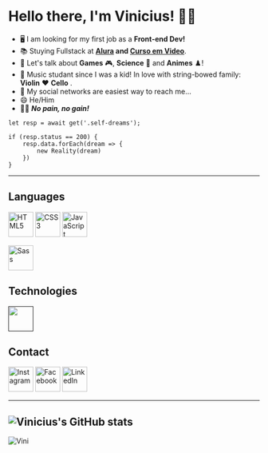 # Hello there, I'm Vinicius! ✌🏻

- 🖥️ I am looking for my first job as a **Front-end Dev!** 
- 📚 Stuying Fullstack at **[Alura](https://www.alura.com.br/) and [Curso em Video](https://www.cursoemvideo.com/)**.
- 💬 Let's talk about **Games** 🎮, **Science** 🧬 and **Animes** ♟️!
- 🎻 Music studant since I was a kid! In love with string-bowed family: **Violin** ❤️ **Cello** .
- 📧 My social networks are easiest way to reach me...
- 😄 He/Him
- 💪🏻 *__No pain, no gain!__*

```
let resp = await get('.self-dreams');

if (resp.status == 200) {
    resp.data.forEach(dream => {
        new Reality(dream)
    })
}
```
---

## Languages
<a href="https://www.w3schools.com/html/default.asp" title="HTML5" target="_blank"><img src="https://github.com/get-icon/geticon/raw/master/icons/html-5.svg" alt="HTML5" width="50px" height="50px"></a>
<a href="https://developer.mozilla.org/pt-BR/docs/Web/CSS" title="CSS3" target="_blank"><img src="https://github.com/get-icon/geticon/blob/master/icons/css-3.svg" alt="CSS3" width="50px" height="50px"></a>
<a href="https://developer.mozilla.org/pt-BR/docs/Web/JavaScript" title="JavaScript" target="_blank"><img src="https://github.com/get-icon/geticon/blob/master/icons/javascript.svg" alt="JavaScript" width="50px" height="50px"></a>
<!--<a href="https://learn.microsoft.com/pt-br/dotnet/csharp/" title="C#" target="_blank"><img src="https://github.com/get-icon/geticon/blob/master/icons/c-sharp.svg" alt="C#" width="50px" height="50px"></a>
<a href="https://www.typescriptlang.org/docs/handbook/typescript-in-5-minutes.html" title="TypeScript" target="_blank"><img src="https://github.com/get-icon/geticon/blob/master/icons/typescript-icon.svg" alt="TypeScript" width="50px" height="50px"></a>
<a href="https://www.java.com/pt-BR/" title="Java" target="_blank"><img src="https://github.com/get-icon/geticon/blob/master/icons/java.svg" alt="Java" width="50px" height="50px"></a>
<a href="https://www.python.org/doc/" title="Python" target="_blank"><img src="https://github.com/get-icon/geticon/blob/master/icons/python.svg" alt="Python" width="50px" height="50px"></a>-->

<!--## Libraries and Frameworks
<a href="" title="" target="_blank"><img src="https://github.com/get-icon/geticon/blob/master/icons/react.svg" alt="" width="50px" height="50px"></a>
<a href="" title="" target="_blank"><img src="https://github.com/get-icon/geticon/blob/master/icons/wordpress-icon.svg" alt="" width="50px" height="50px"></a>
<a href="" title="" target="_blank"<img src="https://github.com/get-icon/geticon/blob/master/icons/vue.svg" alt="" width="50px" height="50px"></a>
<a href="" title="" target="_blank"><img src="https://github.com/get-icon/geticon/blob/master/icons/nextjs-icon.svg" alt="" width="50px" height="50px"></a>
<a href="" title="" target="_blank"><img src="https://github.com/get-icon/geticon/blob/master/icons/angular-icon.svg" alt="" width="50px" height="50px"></a>
<a href="" title="" target="_blank"><img src="https://github.com/get-icon/geticon/blob/master/icons/svelte-icon.svg" alt="" width="50px" height="50px"></a>
<a href="" title="" target="_blank"><img src="https://github.com/get-icon/geticon/blob/master/icons/bootstrap.svg" alt="" width="50px" height="50px"></a>
<a href="" title="" target="_blank"><img src="https://github.com/get-icon/geticon/blob/master/icons/tailwindcss-icon.svg" alt="" width="50px" height="50px"></a>-->
<a href="https://sass-lang.com/documentation/" title="Sass" target="_blank"><img src="https://github.com/get-icon/geticon/blob/master/icons/sass.svg" alt="Sass" width="50px" height="50px"></a>

<!--## DB
<a href="" title="" target="_blank"><img src="https://github.com/get-icon/geticon/blob/master/icons/mysql.svg" alt="" width="50px" height="50px"></a>
<a href="" title="" target="_blank"><img src="https://github.com/get-icon/geticon/blob/master/icons/mongodb-icon.svg" alt="" width="50px" height="50px"></a>-->

## Technologies
<a href="" title="" target="_blank"><img src="https://github.com/get-icon/geticon/blob/master/icons/git.svg" alt="" width="50px" height="50px"></a>

## Contact
<a href="https://www.instagram.com/vinicius_duartesd/" title="Instagram" target="_blank"><img src="https://github.com/get-icon/geticon/blob/master/icons/instagram-icon.svg" alt="Instagram" width="50px" height="50px"></a>
<a href="https://www.facebook.com/vinicius.souzaduarte.7?mibextid=ZbWKwL" title="Facebook" target="_blank"><img src="https://github.com/get-icon/geticon/blob/master/icons/facebook.svg" alt="Facebook" width="50px" height="50px"></a>
<a href="https://www.linkedin.com/in/vinicius-de-souza-duarte-57937b192/" title="LinkedIn" target="_blank"><img src="https://github.com/get-icon/geticon/blob/master/icons/linkedin-icon.svg" alt="LinkedIn" width="50px" height="50px"></a>
<!--<a href="" title="" target="_blank"><img src="https://github.com/get-icon/geticon/blob/master/icons/google-gmail.svg" alt="" width="50px" height="50px"></a>-->

---

![Vinicius's GitHub stats](https://github-readme-stats.vercel.app/api?username=ViniCellist&show_icons=true&theme=dracula)
---
![Vini](https://github-readme-stats.vercel.app/api/top-langs/?username=ViniCellist&layout=donut&theme=dracula)


